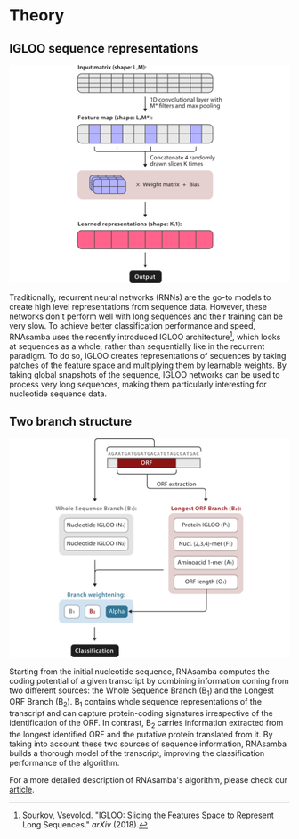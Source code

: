# Theory

## IGLOO sequence representations

![](images/figure1.png)

Traditionally, recurrent neural networks (RNNs) are the go-to models to create high level representations from sequence data. However, these networks don't perform well with long sequences and their training can be very slow. To achieve better classification performance and speed, RNAsamba uses the recently introduced IGLOO architecture[^1], which looks at sequences as a whole, rather than sequentially like in the recurrent paradigm. To do so, IGLOO creates representations of sequences by taking patches of the feature space and multiplying them by learnable weights. By taking global snapshots of the sequence, IGLOO networks can be used to process very long sequences, making them particularly interesting for nucleotide sequence data.

## Two branch structure

![](images/figure2.png)

Starting from the initial nucleotide sequence, RNAsamba computes the coding potential of a given transcript by combining information coming from two different sources: the Whole Sequence Branch (B<sub>1</sub>) and the Longest ORF Branch (B<sub>2</sub>). B<sub>1</sub> contains whole sequence representations of the transcript and can capture protein-coding signatures irrespective of the identification of the ORF. In contrast, B<sub>2</sub> carries information extracted from the longest identified ORF and the putative protein translated from it. By taking into account these two sources of sequence information, RNAsamba builds a thorough model of the transcript, improving the classification performance of the algorithm.

For a more detailed description of RNAsamba's algorithm, please check our [article](https://academic.oup.com/nargab/article/2/1/lqz024/5701461).

[^1]: Sourkov, Vsevolod. "IGLOO: Slicing the Features Space to Represent Long Sequences." *arXiv* (2018).